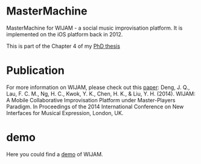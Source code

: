 # MasterMachine
MasterMachine for WIJAM - a social music improvisation platform. It is implemented on the iOS platform back in 2012.

This is part of the Chapter 4 of my [PhD thesis](https://github.com/tangkk/phd-thesis-junqi-deng)

# Publication
For more information on WIJAM, please check out this [paper](http://www.tangkk.net/me/paper/WIJAM-NIME2014.pdf):
Deng, J. Q., Lau, F. C. M., Ng, H. C., Kwok, Y. K., Chen, H. K., & Liu, Y. H. (2014). WIJAM: A Mobile Collaborative Improvisation Platform under Master-Players Paradigm. In Proceedings of the 2014 International Conference on New Interfaces for Musical Expression, London, UK.

# demo
Here you could find a [demo](http://www.tangkk.net/) of WIJAM.
